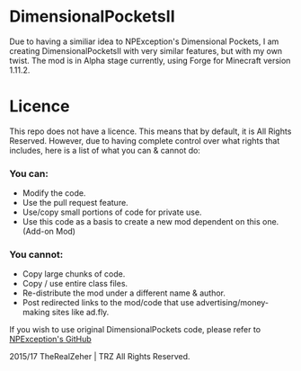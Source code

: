 DimensionalPocketsII
===================
Due to having a similiar idea to NPException's Dimensional Pockets, I am creating DimensionalPocketsII with very similar features, but with my own twist. The mod is in Alpha stage currently, using Forge for Minecraft version 1.11.2.

# Licence
This repo does not have a licence. This means that by default, it is All Rights Reserved. However, due to having complete control over what rights that includes, here is a list of what you can & cannot do:

### You can:
- Modify the code.
- Use the pull request feature.
- Use/copy small portions of code for private use.
- Use this code as a basis to create a new mod dependent on this one. (Add-on Mod)

### You cannot:
- Copy large chunks of code.
- Copy / use entire class files.
- Re-distribute the mod under a different name & author.
- Post redirected links to the mod/code that use advertising/money-making sites like ad.fly.

If you wish to use original DimensionalPockets code, please refer to [NPException's GitHub](https://github.com/NPException/Dimensional-Pockets)

2015/17 TheRealZeher | TRZ
All Rights Reserved.
